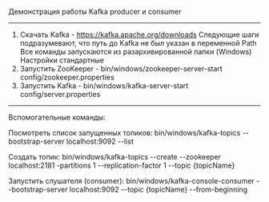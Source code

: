 Демонстрация работы Kafka producer и consumer
*********************************************
1. Скачать Kafka - https://kafka.apache.org/downloads
Следующие шаги подразумевают, что путь до Kafka не был указан в переменной Path
Все команды запускаются из разархивированной папки (Windows)
Настройки стандартные
2. Запустить ZooKeeper - bin/windows/zookeeper-server-start config/zookeeper.properties
3. Запустить Kafka - bin/windows/kafka-server-start config/server.properties
*********************************************
Вспомогательные команды:

Посмотреть список запущенных топиков:
bin/windows/kafka-topics --bootstrap-server localhost:9092 --list

Создать топик:
bin/windows/kafka-topics --create --zookeeper localhost:2181 -partitions 1 --replication-factor 1 --topic {topicName}

Запустить слушателя (consumer):
bin/windows/kafka-console-consumer --bootstrap-server localhost:9092 --topic {topicName} --from-beginning